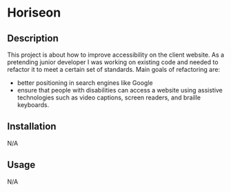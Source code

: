 # Horiseon

## Description

This project is about how to improve accessibility on the client website. As a pretending junior developer I was working on existing code and needed to refactor it to meet a certain set of standards. Main goals of refactoring are:
- better positioning in search engines like Google
- ensure that people with disabilities can access a website using assistive technologies such as video captions, screen readers, and braille keyboards.

## Installation

N/A

## Usage

N/A

